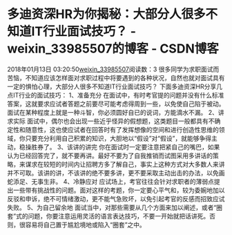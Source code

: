 # 多迪资深HR为你揭秘：大部分人很多不知道IT行业面试技巧？ - weixin_33985507的博客 - CSDN博客
2018年01月13日 03:20:50[weixin_33985507](https://me.csdn.net/weixin_33985507)阅读数：3
很多同学为求职面试而苦恼，不知道应该怎样面对求职过程中将要遇到的各种状况，自然也就对面试具有一定的惧怕心理，大部分人很多不知道IT行业面试技巧？
下面多迪资深HR分享几点IT行业的面试技巧：
1、准备充分
在面试中，有时考官提的问题并没有什么标准答案，这就要求应试者答题之前要尽可能考虑得周到一些，以免使自己陷于被动。面试在某种程度上就是一种斗智，你必须圆好自已的说词，方能滴水不漏。
2、讲求实际
面试中，偶尔也会出现一些近乎怪异的假想题，这类题目一般都具有不确定性和随意性，这也使应试者在回答时有了发挥想像的空间和进行创造性思维的领域，你只要充分利用自己积累的知识，大胆地以“假设”对“假设”，就能够争得主动，稳操胜券了。
3、该讲的讲完
你在面试时一定要注意把紧自己的嘴巴，如果认为已经回答完了，就不要再讲。最好不要为了自我推销而试图采用多讲话的策略，来谋求在较短的时间内让招聘方多了解自己，事实上这种方式对大多数人来讲并不可取。该讲的讲，不该讲的绝不要多讲，更不要采取主动出击的办法，以免画蛇添足、无事生非。
4、冷静应对
应试场上，考官往往会针对求职者的薄弱点提出一些带有挑战性的问题。面对这样的考题，你一定要心平气和，较为委婉地加以反驳和申诉，绝不可情绪激动，更不能气急败坏，以免引起考官的反感而招致应试失败。
5、为自己留余地
面试当中，对那些需要从几个方面来加以阐述，或者“圈套”式的问题，你要注意运用灵活的语言表达技巧，不要一开始就把话讲死。否则，很容易将自己置于尴尬境地或陷入“圈套”之中。
